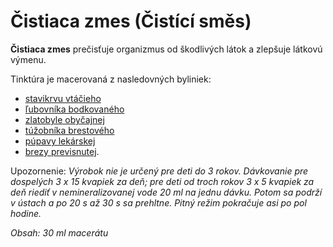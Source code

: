 Čistiaca zmes (Čistící směs)
============================

**Čistiaca zmes** prečisťuje organizmus od škodlivých látok a zlepšuje látkovú
výmenu.

Tinktúra je macerovaná z nasledovných byliniek:

* [stavikrvu vtáčieho](/sip/bylinky/stavikrv-vtaci/)
* [ľubovníka bodkovaného](/sip/bylinky/lubovnik-bodkovany/)
* [zlatobyle obyčajnej](/sip/bylinky/zlatobyl-obycajna/)
* [túžobníka brestového](/sip/bylinky/tuzobnik-brestovy/)
* [púpavy lekárskej](/sip/bylinky/pupava-lekarska/)
* [brezy previsnutej](/sip/bylinky/breza-previsnuta/).

Upozornenie: *Výrobok nie je určený pre deti do 3 rokov. Dávkovanie pre
dospelých 3 x 15 kvapiek za deň; pre deti od troch rokov 3 x 5 kvapiek za deň
riediť v nemineralizovanej vode 20 ml na jednu dávku. Potom sa podrží v ústach a
po 20 s až 30 s sa prehltne. Pitný režim pokračuje asi po pol hodine.*

*Obsah: 30 ml macerátu*

